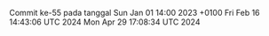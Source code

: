 Commit ke-55 pada tanggal Sun Jan 01 14:00 2023 +0100
Fri Feb 16 14:43:06 UTC 2024
Mon Apr 29 17:08:34 UTC 2024
